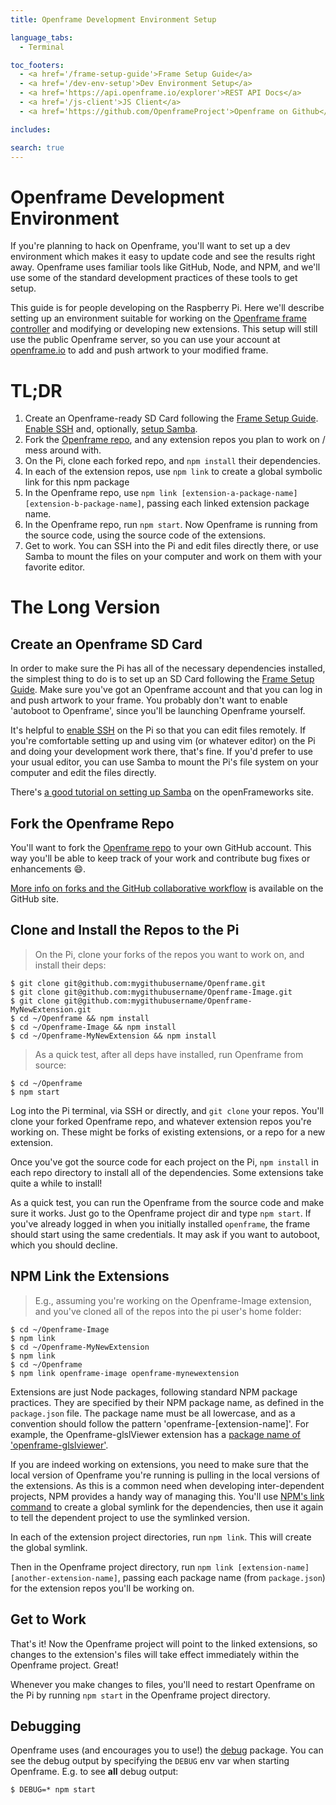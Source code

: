 ```yaml
---
title: Openframe Development Environment Setup

language_tabs:
  - Terminal

toc_footers:
  - <a href='/frame-setup-guide'>Frame Setup Guide</a>
  - <a href='/dev-env-setup'>Dev Environment Setup</a>
  - <a href='https://api.openframe.io/explorer'>REST API Docs</a>
  - <a href='/js-client'>JS Client</a>
  - <a href='https://github.com/OpenframeProject'>Openframe on Github</a>

includes:

search: true
---
```


# Openframe Development Environment

If you're planning to hack on Openframe, you'll want to set up a dev environment which makes it easy to update code and see the results right away. Openframe uses familiar tools like GitHub, Node, and NPM, and we'll use some of the standard development practices of these tools to get setup.

This guide is for people developing on the Raspberry Pi. Here we'll describe setting up an environment suitable for working on the [Openframe frame controller](https://github.com/OpenframeProject/Openframe) and modifying or developing new extensions. This setup will still use the public Openframe server, so you can use your account at [openframe.io](http://openframe.io) to add and push artwork to your modified frame.

# TL;DR

1. Create an Openframe-ready SD Card following the [Frame Setup Guide](http://docs.openframe.io/frame-setup-guide). [Enable SSH](https://www.raspberrypi.org/documentation/configuration/raspi-config.md) and, optionally, [setup Samba](http://openframeworks.cc/setup/raspberrypi/raspberry-pi-smb/).
2. Fork the [Openframe repo](https://github.com/OpenframeProject/Openframe), and any extension repos you plan to work on / mess around with.
3. On the Pi, clone each forked repo, and `npm install` their dependencies.
4. In each of the extension repos, use `npm link` to create a global symbolic link for this npm package
5. In the Openframe repo, use `npm link [extension-a-package-name] [extension-b-package-name]`, passing each linked extension package name.
6. In the Openframe repo, run `npm start`. Now Openframe is running from the source code, using the source code of the extensions.
7. Get to work. You can SSH into the Pi and edit files directly there, or use Samba to mount the files on your computer and work on them with your favorite editor.

# The Long Version

## Create an Openframe SD Card

In order to make sure the Pi has all of the necessary dependencies installed, the simplest thing to do is to set up an SD Card following the [Frame Setup Guide](http://docs.openframe.io/frame-setup-guide). Make sure you've got an Openframe account and that you can log in and push artwork to your frame. You probably don't want to enable 'autoboot to Openframe', since you'll be launching Openframe yourself.

It's helpful to [enable SSH](https://www.raspberrypi.org/documentation/configuration/raspi-config.md) on the Pi so that you can edit files remotely. If you're comfortable setting up and using vim (or whatever editor) on the Pi and doing your development work there, that's fine. If you'd prefer to use your usual editor, you can use Samba to mount the Pi's file system on your computer and edit the files directly.

There's [a good tutorial on setting up Samba](http://openframeworks.cc/setup/raspberrypi/raspberry-pi-smb/) on the openFrameworks site.

## Fork the Openframe Repo

You'll want to fork the [Openframe repo](https://github.com/OpenframeProject/Openframe) to your own GitHub account. This way you'll be able to keep track of your work and contribute bug fixes or enhancements 😄.

[More info on forks and the GitHub collaborative workflow](https://help.github.com/categories/collaborating-on-projects-using-issues-and-pull-requests/) is available on the GitHub site.

## Clone and Install the Repos to the Pi

> On the Pi, clone your forks of the repos you want to work on, and install their deps:

```terminal
$ git clone git@github.com:mygithubusername/Openframe.git
$ git clone git@github.com:mygithubusername/Openframe-Image.git
$ git clone git@github.com:mygithubusername/Openframe-MyNewExtension.git
$ cd ~/Openframe && npm install
$ cd ~/Openframe-Image && npm install
$ cd ~/Openframe-MyNewExtension && npm install
```

> As a quick test, after all deps have installed, run Openframe from source:

```terminal
$ cd ~/Openframe
$ npm start
```

Log into the Pi terminal, via SSH or directly, and `git clone` your repos. You'll clone your forked Openframe repo, and whatever extension repos you're working on. These might be forks of existing extensions, or a repo for a new extension.

Once you've got the source code for each project on the Pi, `npm install` in each repo directory to install all of the dependencies. Some extensions take quite a while to install!

As a quick test, you can run the Openframe from the source code and make sure it works. Just go to the Openframe project dir and type `npm start`. If you've already logged in when you initially installed `openframe`, the frame should start using the same credentials. It may ask if you want to autoboot, which you should decline.

## NPM Link the Extensions

> E.g., assuming you're working on the Openframe-Image extension, and you've cloned all of the repos into the pi user's home folder:

```terminal
$ cd ~/Openframe-Image
$ npm link
$ cd ~/Openframe-MyNewExtension
$ npm link
$ cd ~/Openframe
$ npm link openframe-image openframe-mynewextension
```

Extensions are just Node packages, following standard NPM package practices. They are specified by their NPM package name, as defined in the `package.json` file. The package name must be all lowercase, and as a convention should follow the pattern 'openframe-[extension-name]'. For example, the Openframe-glslViewer extension has a [package name of 'openframe-glslviewer'](https://github.com/OpenframeProject/Openframe-glslViewer/blob/master/package.json#L2).

If you are indeed working on extensions, you need to make sure that the local version of Openframe you're running is pulling in the local versions of the extensions. As this is a common need when developing inter-dependent projects, NPM provides a handy way of managing this. You'll use [NPM's link command](https://docs.npmjs.com/cli/link) to create a global symlink for the dependencies, then use it again to tell the dependent project to use the symlinked version.

In each of the extension project directories, run `npm link`. This will create the global symlink.

Then in the Openframe project directory, run `npm link [extension-name] [another-extension-name]`, passing each package name (from `package.json`) for the extension repos you'll be working on.


## Get to Work

That's it! Now the Openframe project will point to the linked extensions, so changes to the extension's files will take effect immediately within the Openframe project. Great!

Whenever you make changes to files, you'll need to restart Openframe on the Pi by running `npm start` in the Openframe project directory.

## Debugging

Openframe uses (and encourages you to use!) the [debug](https://www.npmjs.com/package/debug) package. You can see the debug output by specifying the `DEBUG` env var when starting Openframe. E.g. to see __all__ debug output:

```terminal
$ DEBUG=* npm start
```
